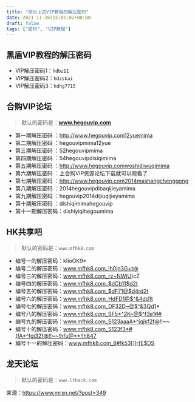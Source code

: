```yaml
---
title: "部分上古VIP教程的解压密码"
date: 2021-11-26T15:01:02+08:00
draft: false
tags: ["密码", "VIP教程"]
---
```

## 黑盾VIP教程的解压密码

- VIP解压密码1：`hdbz11`  
- VIP解压密码2：`hdzskai`  
- VIP解压密码3：`hdhg7715`

## 合购VIP论坛

> 默认的密码是：**www.hegouvip.com**

- 第一期解压密码 ：http://www.hegouvip.com12yuemima
- 第二期解压密码 ：hegouvipmima12yue
- 第三期解压密码 ：52hegouvipmima
- 第四期解压密码 ：54hegouvipdisiqimima
- 第五期解压密码 ：http://www.hegouvip.comwoshidiwuqimima
- 第六期解压密码 ：上合购VIP资源论坛下载就可以观看了
- 第七期解压密码 ：http://www.hegouvip.com2014mashangchenggong
- 第八期解压密码 ：2014hegouvipdibaqijieyamima
- 第九期解压密码 ：hegouvip2014dijiuqijieyamima
- 第十期解压密码 ：dishiqimimahegouvip
- 第十一期解压密码：dishiyiqihegoumima

## HK共享吧

> 默认的密码是：`www.mfhk8.com`

- 编号一的解压密码：kIioOK9*
- 编号二的解压密码：www.mfhk8.com_!h0jn3G+t@
- 编号三的解压密码：www.mfhk8.com_rz~NWjU)cZ
- 编号四的解压密码：www.mfhk8.com_$dCb11$d2t
- 编号五的解压密码：www.mfhk8.com_$dF71@$d4rd2t
- 编号六的解压密码：www.mfhk8.com_HdFD1@$^&4dd1t  
- 编号七的解压密码：www.mfhk8.com_DF32D~@$^&3Qd1*
- 编号八的解压密码：www.mfhk8.com_SF5*^2K~@$^f3e1##  
- 编号九的解压密码：www.mfhk8.com_S123aaaA*^jgjkf2f@!!~~  
- 编号十的解压密码：www.mfhk8.com_S123f3*#(fA*^fgj32f@!!~~!hfu@**!!h847  
- 编号十一的解压密码：www.mfhk8.com_8#!k53[]]r[E$DS

## 龙天论坛

> 默认的密码是：`www.lthack.com`

来源：https://www.mrxn.net/?post=349